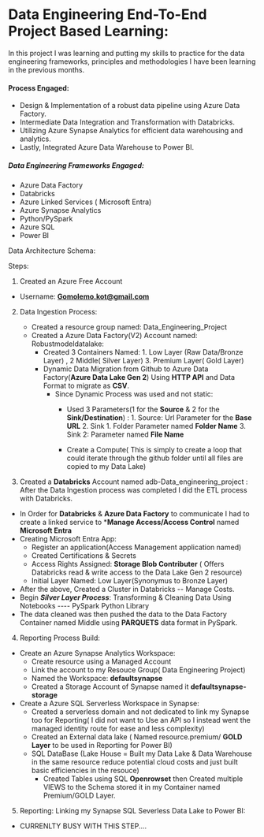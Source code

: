 # Data Engineering End-To-End Project Based Learning: 
In this project I was learning and putting my skills to practice for the data engineering frameworks, principles and methodologies I have been learning in the previous months. 

#### Process Engaged: 
-  Design & Implementation of a robust data pipeline using Azure Data Factory.
-  Intermediate Data Integration and Transformation with Databricks.
-  Utilizing Azure Synapse Analytics for efficient data warehousing and analytics.
-  Lastly, Integrated Azure Data Warehouse to Power BI.

##### Data Engineering Frameworks Engaged: 

- Azure Data Factory
- Databricks
- Azure Linked Services ( Microsoft Entra)
- Azure Synapse Analytics
- Python/PySpark
- Azure SQL
- Power BI


Data Architecture Schema: 

Steps: 
1. Created an Azure Free Account
-  Username: **Gomolemo.kot@gmail.com**
2. Data Ingestion Process:
      - Created a resource group named: Data_Engineering_Project
      - Created a Azure Data Factory(V2) Account named: Robustmodeldatalake:
         - Created 3 Containers Named: 1. Low Layer (Raw Data/Bronze Layer) , 2 Middle( Silver Layer) 3. Premium Layer( Gold Layer)
         - Dynamic Data Migration from Github to Azure Data Factory(**Azure Data Lake Gen 2**) Using **HTTP API** and Data Format to migrate as **CSV**.
              - Since Dynamic Process was used and not static:
                   - Used 3 Parameters(1 for the **Source** & 2 for the **Sink/Destination**) :
                                       1. Source: Url Parameter for the **Base URL**
                                       2. Sink 1. Folder Parameter named **Folder Name**
                                       3. Sink 2: Parameter named **File Name**
                      
                   - Create a Compute( This is simply to create a loop that could iterate through the github folder until all files are copied to my Data Lake)
                     
3. Created a **Databricks** Account named adb-Data_engineering_project : After the Data Ingestion process was completed I did the ETL process with Databricks.
  - In Order for **Databricks** & **Azure Data Factory** to communicate I had to create a linked service to ***Manage Access/Access Control** named **Microsoft Entra**
  - Creating Microsoft Entra App:
       - Register an application(Access Management application named)
       - Created Certifications & Secrets
       - Access Rights Assigned: **Storage Blob Contributer** ( Offers Databricks read & write access to the Data Lake Gen 2 resource)
      - Initial Layer Named: Low Layer(Synonymus to Bronze Layer)
  - After the above, Created a Cluster in Databricks -- Manage Costs.
 -  Begin ***Silver Layer Process***: Transforming & Cleaning Data Using Notebooks  ---- PySpark Python Library
 -  The data cleaned was then pushed the data to the Data Factory Container named Middle using **PARQUETS** data format in PySpark.
4. Reporting Process Build:
- Create an Azure Synapse Analytics Workspace:
    - Create resource using a Managed Account
    - Link the account to my Resouce Group( Data Engineering Project)
    - Named the Workspace: **defaultsynapse**
    - Created a Storage Account of Synapse named it **defaultsynapse-storage**
- Create a Azure SQL Serverless Workspace in Synapse:
  - Created a serverless domain and not dedicated to link my Synapse too for Reporting( I did not want to Use an API so I instead went the managed identity route for ease and less complexity)
  - Created an External data lake ( Named resource.premium/ **GOLD Layer** to be used in Reporting for Power BI)
  - SQL DataBase (Lake House = Built my Data Lake & Data Warehouse in the same resource reduce potential cloud costs and just built basic efficiencies in the resouce)
       - Created Tables using SQL **Openrowset** then Created multiple VIEWS to the Schema stored it in my Container named Premium/GOLD Layer.
5. Reporting: Linking my Synapse SQL Severless Data Lake to Power BI:
 - CURRENLTY BUSY WITH THIS STEP....
